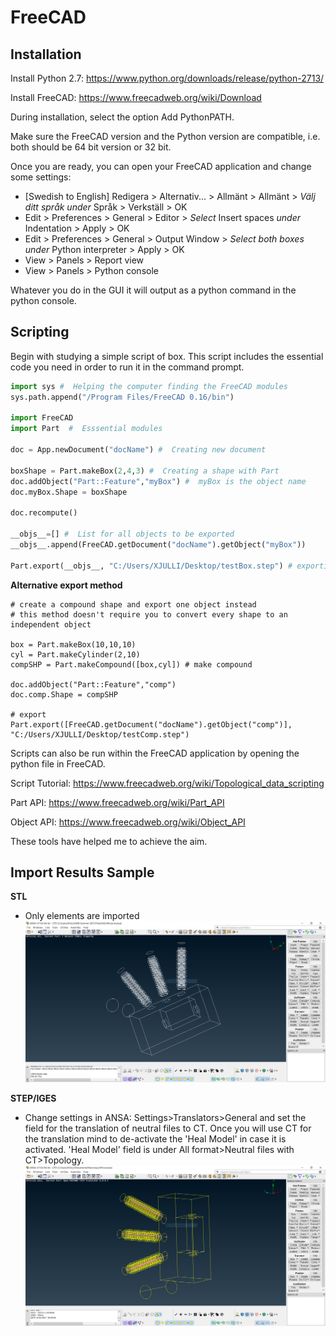 # FreeCAD

## Installation
Install Python 2.7: https://www.python.org/downloads/release/python-2713/

Install FreeCAD: https://www.freecadweb.org/wiki/Download

During installation, select the option Add PythonPATH.

Make sure the FreeCAD version and the Python version are compatible, i.e. both should be 64 bit version or 32 bit.

Once you are ready, you can open your FreeCAD application and change some settings:
- [Swedish to English] Redigera > Alternativ... > Allmänt > Allmänt > _Välj ditt språk under_ Språk > Verkställ > OK
- Edit > Preferences > General > Editor > _Select_ Insert spaces _under_ Indentation > Apply > OK
- Edit > Preferences > General > Output Window > _Select both boxes under_ Python interpreter > Apply > OK
- View > Panels > Report view
- View > Panels > Python console

Whatever you do in the GUI it will output as a python command in the python console.
## Scripting
Begin with studying a simple script of box. This script includes the essential code you need in order to run it in the command prompt.
```python
import sys #  Helping the computer finding the FreeCAD modules
sys.path.append("/Program Files/FreeCAD 0.16/bin")

import FreeCAD
import Part  #  Esssential modules

doc = App.newDocument("docName") #  Creating new document

boxShape = Part.makeBox(2,4,3) #  Creating a shape with Part
doc.addObject("Part::Feature","myBox") #  myBox is the object name
doc.myBox.Shape = boxShape

doc.recompute()

__objs__=[] #  List for all objects to be exported
__objs__.append(FreeCAD.getDocument("docName").getObject("myBox"))

Part.export(__objs__, "C:/Users/XJULLI/Desktop/testBox.step") # exporting into a step file
```
**Alternative export method**
```
# create a compound shape and export one object instead
# this method doesn't require you to convert every shape to an independent object

box = Part.makeBox(10,10,10)
cyl = Part.makeCylinder(2,10)
compSHP = Part.makeCompound([box,cyl]) # make compound

doc.addObject("Part::Feature","comp")
doc.comp.Shape = compSHP

# export
Part.export([FreeCAD.getDocument("docName").getObject("comp")], "C:/Users/XJULLI/Desktop/testComp.step")
```
Scripts can also be run within the FreeCAD application by opening the python file in FreeCAD. 

Script Tutorial: https://www.freecadweb.org/wiki/Topological_data_scripting

Part API: https://www.freecadweb.org/wiki/Part_API

Object API: https://www.freecadweb.org/wiki/Object_API

These tools have helped me to achieve the aim.

## Import Results Sample

**STL**
- Only elements are imported
![stl](https://github.com/miaonaise/ABB-Summer-2017/blob/master/FreeCAD/ansa-stl.PNG)

**STEP/IGES**
- Change settings in ANSA: Settings>Translators>General and set the field for the translation of neutral files to CT. Once you will use CT for the translation mind to de-activate the 'Heal Model' in case it is activated. 'Heal Model' field is under All format>Neutral files with CT>Topology.
![geo](https://github.com/miaonaise/ABB-Summer-2017/blob/master/FreeCAD/ansa-step.PNG)


